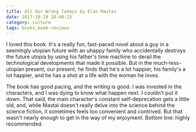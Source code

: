 ```yaml
---
title: All Our Wrong Todays by Elan Mastai
date: 2017-10-19 18:40:23
category: culture
tags: books,book-reviews
---
```


I loved this book. It's a really fun, fast-paced novel about a guy in a seemingly utopian future with an uhappy family who accidentally destroys the future utopia by using his father's time machine to derail the technological developments that made it possible. But in the much-less-utopian present, our present, he finds that he's a lot happier, his family's a lot happier, and he has a shot at a life with the woman he loves.

The book has good pacing, and the writing is good. I was invested in the characters, and I was dying to know what happen next. I couldn't put it down. That said, the main character's constant self-deprecation gets a little old, and, while Mastai doesn't really delve into the science behind the science fiction, it sometimes feels too convenient and contrived. But that wasn't nearly enough to get in the way of my enjoyment. Bottom line: highly recommended.
